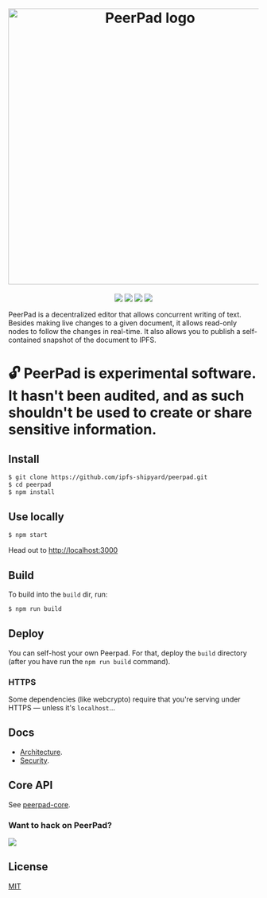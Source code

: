 <h1 align="center" title="PeerPad">
  <img width="555" alt="PeerPad logo" src="https://user-images.githubusercontent.com/152863/31819860-8a3d5080-b596-11e7-8e69-55c27f95d95d.png">
</h1>

<p align="center">
  <a href="https://protocol.io"><img src="https://img.shields.io/badge/made%20by-Protocol%20Labs-blue.svg?style=flat-square" /></a>
  <a href="http://peerpad.net/"><img src="https://img.shields.io/badge/project-PeerPad-blue.svg?style=flat-square" /></a>
  <a href="http://webchat.freenode.net/?channels=%23ipfs"><img src="https://img.shields.io/badge/freenode-%23ipfs-blue.svg?style=flat-square" /></a>
  <a href="https://travis-ci.org/ipfs-shipyard/peerpad"><img src="https://img.shields.io/travis/ipfs-shipyard/peerpad/master.svg?style=flat-square" /></a>
</p>

PeerPad is a decentralized editor that allows concurrent writing of text. Besides making live changes to a given document, it allows read-only nodes to follow the changes in real-time. It also allows you to publish a self-contained snapshot of the document to IPFS.

# 🔓 PeerPad is experimental software. It hasn't been audited, and as such shouldn't be used to create or share sensitive information.

## Install

```bash
$ git clone https://github.com/ipfs-shipyard/peerpad.git
$ cd peerpad
$ npm install
```

## Use locally

```bash
$ npm start
```

Head out to [http://localhost:3000](http://localhost:3000)

## Build

To build into the `build` dir, run:

```bash
$ npm run build
```

## Deploy

You can self-host your own Peerpad. For that, deploy the `build` directory (after you have run the `npm run build` command).

### HTTPS

Some dependencies (like webcrypto) require that you're serving under HTTPS — unless it's `localhost`...

## Docs

* [Architecture](docs/ARCHITECTURE.md).
* [Security](docs/SECURITY.md).

## Core API

See [peerpad-core](https://github.com/ipfs-shipyard/peerpad-core).

### Want to hack on PeerPad?

[![](https://cdn.rawgit.com/jbenet/contribute-ipfs-gif/master/img/contribute.gif)](https://github.com/ipfs/community/blob/master/contributing.md)

## License

[MIT](https://github.com/ipfs-shipyard/peerpad/blob/master/LICENSE)
